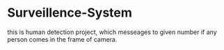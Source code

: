 # Surveillence-System
this is human detection project, which messeages to given number if any person comes in the frame of camera.
